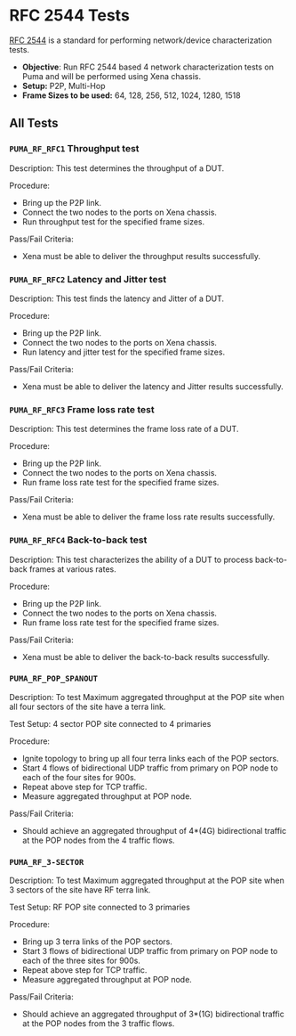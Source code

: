 # RFC 2544 Tests
[RFC 2544](https://tools.ietf.org/html/rfc2544) is a standard for performing
network/device characterization tests.

* **Objective**: Run RFC 2544 based 4 network characterization tests on Puma and
  will be performed using Xena chassis.
* **Setup:** P2P, Multi-Hop
* **Frame Sizes to be used:** 64, 128, 256, 512, 1024, 1280, 1518

## All Tests

### `PUMA_RF_RFC1` Throughput test
Description: This test determines the throughput of a DUT.

Procedure:
* Bring up the P2P link.
* Connect the two nodes to the ports on Xena chassis.
* Run throughput test for the specified frame sizes.

Pass/Fail Criteria:
* Xena must be able to deliver the throughput results successfully.

### `PUMA_RF_RFC2` Latency and Jitter test
Description: This test finds the latency and Jitter of a DUT.

Procedure:
* Bring up the P2P link.
* Connect the two nodes to the ports on Xena chassis.
* Run latency and jitter test for the specified frame sizes.

Pass/Fail Criteria:
* Xena must be able to deliver the latency and Jitter results successfully.

### `PUMA_RF_RFC3` Frame loss rate test
Description: This test determines the frame loss rate of a DUT.

Procedure:
* Bring up the P2P link.
* Connect the two nodes to the ports on Xena chassis.
* Run frame loss rate test for the specified frame sizes.

Pass/Fail Criteria:
* Xena must be able to deliver the frame loss rate results successfully.

### `PUMA_RF_RFC4` Back-to-back test
Description: This test characterizes the ability of a DUT to process
back-to-back frames at various rates.

Procedure:
* Bring up the P2P link.
* Connect the two nodes to the ports on Xena chassis.
* Run frame loss rate test for the specified frame sizes.

Pass/Fail Criteria:
* Xena must be able to deliver the back-to-back results successfully.

### `PUMA_RF_POP_SPANOUT`
Description: To test Maximum aggregated throughput at the POP site when all four
sectors of the site have a terra link.

Test Setup: 4 sector POP site connected to 4 primaries

Procedure:
* Ignite topology to bring up all four terra links each of the POP sectors.
* Start 4 flows of bidirectional UDP traffic from primary on POP node to each of
  the four sites for 900s.
* Repeat above step for TCP traffic.
* Measure aggregated throughput at POP node.

Pass/Fail Criteria:
* Should achieve an aggregated throughput of 4*(4G) bidirectional traffic at the
  POP nodes from the 4 traffic flows.

### `PUMA_RF_3-SECTOR`
Description: To test Maximum aggregated throughput at the POP site when 3
sectors of the site have RF terra link.

Test Setup: RF POP site connected to 3 primaries

Procedure:
* Bring up 3 terra links of the POP sectors.
* Start 3 flows of bidirectional UDP traffic from primary on POP node to each of
  the three sites for 900s.
* Repeat above step for TCP traffic.
* Measure aggregated throughput at POP node.

Pass/Fail Criteria:
* Should achieve an aggregated throughput of 3*(1G) bidirectional traffic at the
  POP nodes from the 3 traffic flows.
